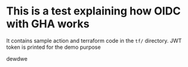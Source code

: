 # This is a test explaining how OIDC with GHA works

It contains sample action and terraform code in the `tf/` directory. JWT token is printed for the demo purpose


dewdwe
